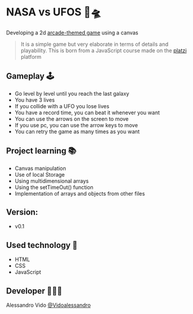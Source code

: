 # NASA vs UFOS 🚀🛸 
Developing a 2d [arcade-themed game](https://vidoalessandro.github.io/10-Learning-NASA-vs-UFOS-Game/) using a canvas
> It is a simple game but very elaborate in terms of details and playability. This is born from a JavaScript course made on the [platzi](https://platzi.com/home) platform

## Gameplay 🕹
* Go level by level until you reach the last galaxy
* You have 3 lives
* If you collide with a UFO you lose lives
* You have a record time, you can beat it whenever you want
* You can use the arrows on the screen to move
* If you use pc, you can use the arrow keys to move
* You can retry the game as many times as you want 

## Project learning 📚
* Canvas manipulation
* Use of local Storage
* Using multidimensional arrays
* Using the setTimeOut() function
* Implementation of arrays and objects from other files

## Version:
* v0.1

## Used technology 🔨
* HTML
* CSS
* JavaScript

## Developer 👨🏻‍💻
Alessandro Vido [@Vidoalessandro](https://github.com/Vidoalessandro)